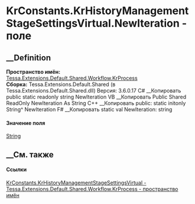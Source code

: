 # KrConstants.KrHistoryManagementStageSettingsVirtual.NewIteration - поле
##  __Definition
 **Пространство имён:**
[Tessa.Extensions.Default.Shared.Workflow.KrProcess](N_Tessa_Extensions_Default_Shared_Workflow_KrProcess.htm)  
 **Сборка:** Tessa.Extensions.Default.Shared (в
Tessa.Extensions.Default.Shared.dll) Версия: 3.6.0.17
C# __Копировать
     public static readonly string NewIteration
VB __Копировать
     Public Shared ReadOnly NewIteration As String
C++ __Копировать
     public:
    static initonly String^ NewIteration
F# __Копировать
     static val NewIteration: string
#### Значение поля
[String](https://learn.microsoft.com/dotnet/api/system.string)
##  __См. также
#### Ссылки
[KrConstants.KrHistoryManagementStageSettingsVirtual -
](T_Tessa_Extensions_Default_Shared_Workflow_KrProcess_KrConstants_KrHistoryManagementStageSettingsVirtual.htm)
[Tessa.Extensions.Default.Shared.Workflow.KrProcess - пространство
имён](N_Tessa_Extensions_Default_Shared_Workflow_KrProcess.htm)
